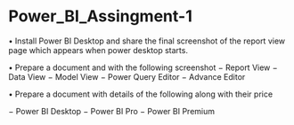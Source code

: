 # Power_BI_Assingment-1

• Install Power BI Desktop and share the final screenshot of the report view page which appears when power desktop starts. 
 
• Prepare a document and with the following screenshot  − Report View − Data View − Model View − Power Query Editor − Advance Editor 
 
• Prepare a document with details of the following  along with their price 
 
− Power BI Desktop − Power BI Pro − Power BI Premium 
